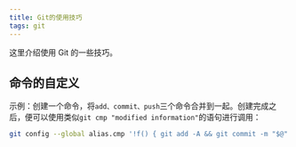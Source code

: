 ```yaml
---
title: Git的使用技巧
tags: git
---
```


这里介绍使用 Git 的一些技巧。

<!--more-->

## 命令的自定义

示例：创建一个命令，将`add、commit、push`三个命令合并到一起。创建完成之后，便可以使用类似`git cmp "modified information"`的语句进行调用：

```sh
git config --global alias.cmp '!f() { git add -A && git commit -m "$@" && git push; }; f'
```

